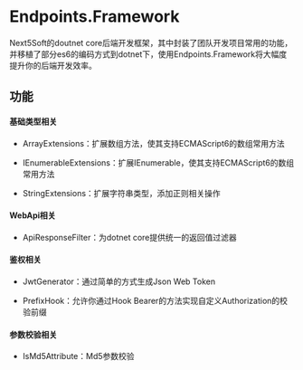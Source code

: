 # Endpoints.Framework

Next5Soft的doutnet core后端开发框架，其中封装了团队开发项目常用的功能，并移植了部分es6的编码方式到dotnet下，使用Endpoints.Framework将大幅度提升你的后端开发效率。

## 功能

#### 基础类型相关

- ArrayExtensions：扩展数组方法，使其支持ECMAScript6的数组常用方法

- IEnumerableExtensions：扩展IEnumerable，使其支持ECMAScript6的数组常用方法

- StringExtensions：扩展字符串类型，添加正则相关操作

#### WebApi相关

- ApiResponseFilter：为dotnet core提供统一的返回值过滤器

#### 鉴权相关

- JwtGenerator：通过简单的方式生成Json Web Token

- PrefixHook：允许你通过Hook Bearer的方法实现自定义Authorization的校验前缀

#### 参数校验相关

- IsMd5Attribute：Md5参数校验

